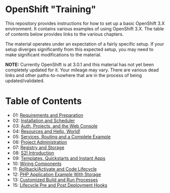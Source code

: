 # OpenShift "Training"
This repository provides instructions for how to set up a basic OpenShift 3.X
environment. It contains various examples of using OpenShift 3.X. The table of
contents below provides links to the various chapters.

The material operates under an expectation of a fairly specific setup. If your
setup diverges significantly from this expected setup, you may need to make
significant modifications to the material.

**NOTE:** Currently OpenShift is at 3.0.1 and this material has not yet been
completely updated for it. Your mileage may vary. There are various dead links
and other paths-to-nowhere that are in the process of being updated/validated.

# Table of Contents
- 01: [Requirements and Preparation](01-Requirements-and-Preparation.md)
- 02: [Installation and Scheduler](02-Installation-and-Scheduler.md)
- 03: [Auth, Projects, and the Web Console](03-Auth-Projects-and-Web-Console.md)
- 04: [Resources and Hello, World!](04-Resources-and-Hello-World.md)
- 05: [Services, Routing and a Complete Example](05-Services-Routing-Complete-Example.md)
- 06: [Project Administration](06-Project-Administration.md)
- 07: [Registry and Storage](07-Registry-and-Storage.md)
- 08: [S2I Introduction](08-S2I-Introduction.md)
- 09: [Templates, Quickstarts and Instant Apps](09-Templates-Quickstarts-Instant-Apps.md)
- 10: [Wiring Components](10-Wiring-Components.md)
- 11: [Rollback/Activate and Code Lifecycle](11-Rollback-Activate-Lifecycle.md)
- 12: [PHP Application Example With
    Storage](12-PHP-Application-Example-With-Storage.md)
- 13: [Customized Build and Run
    Processes](14-Customized-Build-and-Run-Processes.md)
- 15: [Lifecycle Pre and Post Deployment
    Hooks](15-Lifecycle-Pre-and-Post-Deployment-Hooks.md)
